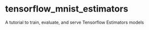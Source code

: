 # tensorflow_mnist_estimators
A tutorial to train, evaluate, and serve Tensorflow Estimators models
